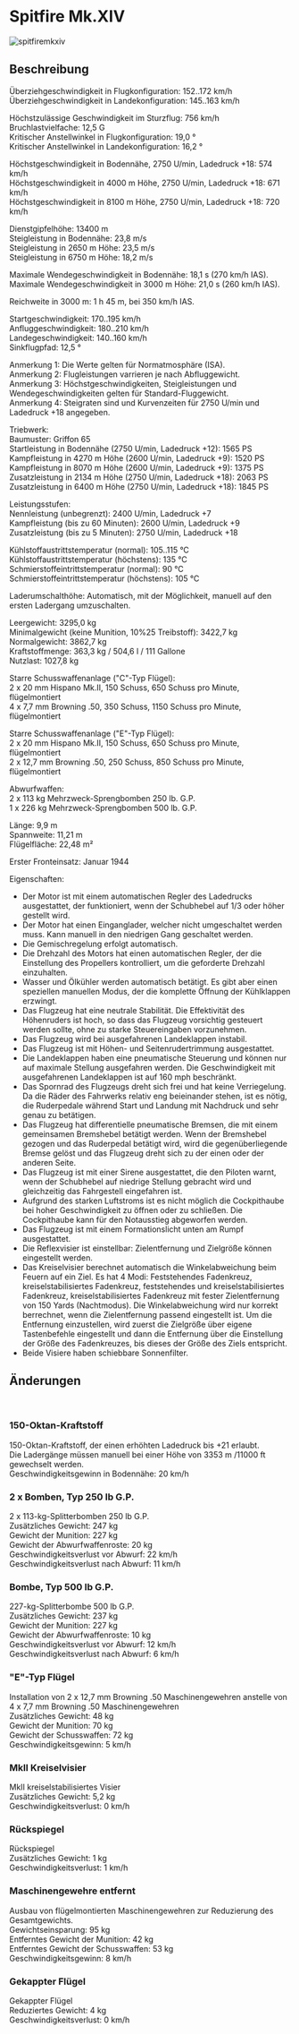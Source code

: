 # Spitfire Mk.XIV  
  
![spitfiremkxiv](../images/spitfiremkxiv.png)  
  
## Beschreibung  
  
Überziehgeschwindigkeit in Flugkonfiguration: 152..172 km/h  
Überziehgeschwindigkeit in Landekonfiguration: 145..163 km/h  
  
Höchstzulässige Geschwindigkeit im Sturzflug: 756 km/h  
Bruchlastvielfache: 12,5 G  
Kritischer Anstellwinkel in Flugkonfiguration: 19,0 °  
Kritischer Anstellwinkel in Landekonfiguration: 16,2 °  
  
Höchstgeschwindigkeit in Bodennähe, 2750 U/min, Ladedruck +18: 574 km/h  
Höchstgeschwindigkeit in 4000 m Höhe, 2750 U/min, Ladedruck +18: 671 km/h  
Höchstgeschwindigkeit in 8100 m Höhe, 2750 U/min, Ladedruck +18: 720 km/h  
  
Dienstgipfelhöhe: 13400 m  
Steigleistung in Bodennähe: 23,8 m/s  
Steigleistung in 2650 m Höhe: 23,5 m/s  
Steigleistung in 6750 m Höhe: 18,2 m/s  
  
Maximale Wendegeschwindigkeit in Bodennähe: 18,1 s (270 km/h IAS).  
Maximale Wendegeschwindigkeit in 3000 m Höhe: 21,0 s (260 km/h IAS).  
  
Reichweite in 3000 m: 1 h 45 m, bei 350 km/h IAS.  
  
Startgeschwindigkeit: 170..195 km/h  
Anfluggeschwindigkeit: 180..210 km/h  
Landegeschwindigkeit: 140..160 km/h  
Sinkflugpfad: 12,5 °  
  
Anmerkung 1: Die Werte gelten für Normatmosphäre (ISA).  
Anmerkung 2: Flugleistungen varrieren je nach Abfluggewicht.  
Anmerkung 3: Höchstgeschwindigkeiten, Steigleistungen und Wendegeschwindigkeiten gelten für Standard-Fluggewicht.  
Anmerkung 4: Steigraten sind und Kurvenzeiten für 2750 U/min und Ladedruck +18 angegeben.  
  
Triebwerk:  
Baumuster: Griffon 65  
Startleistung in Bodennähe (2750 U/min, Ladedruck +12): 1565 PS  
Kampfleistung in 4270 m Höhe (2600 U/min, Ladedruck +9): 1520 PS  
Kampfleistung in 8070 m Höhe (2600 U/min, Ladedruck +9): 1375 PS  
Zusatzleistung in 2134 m Höhe (2750 U/min, Ladedruck +18): 2063 PS  
Zusatzleistung in 6400 m Höhe (2750 U/min, Ladedruck +18): 1845 PS  
  
Leistungsstufen:  
Nennleistung (unbegrenzt): 2400 U/min, Ladedruck +7  
Kampfleistung (bis zu 60 Minuten): 2600 U/min, Ladedruck +9  
Zusatzleistung (bis zu 5 Minuten): 2750 U/min, Ladedruck +18  
  
Kühlstoffaustrittstemperatur (normal): 105..115 °C  
Kühlstoffaustrittstemperatur (höchstens): 135 °C  
Schmierstoffeintrittstemperatur (normal): 90 °C  
Schmierstoffeintrittstemperatur (höchstens): 105 °C  
  
Laderumschalthöhe: Automatisch, mit der Möglichkeit, manuell auf den ersten Ladergang umzuschalten.  
  
Leergewicht: 3295,0 kg  
Minimalgewicht (keine Munition, 10%25 Treibstoff): 3422,7 kg  
Normalgewicht: 3862,7 kg  
Kraftstoffmenge: 363,3 kg / 504,6 l / 111 Gallone  
Nutzlast: 1027,8 kg  
  
Starre Schusswaffenanlage ("C"-Typ Flügel):  
2 x 20 mm Hispano Mk.II, 150 Schuss, 650 Schuss pro Minute, flügelmontiert  
4 x 7,7 mm Browning .50, 350 Schuss, 1150 Schuss pro Minute, flügelmontiert  
  
Starre Schusswaffenanlage ("E"-Typ Flügel):  
2 x 20 mm Hispano Mk.II, 150 Schuss, 650 Schuss pro Minute, flügelmontiert  
2 x 12,7 mm Browning .50, 250 Schuss, 850 Schuss pro Minute, flügelmontiert  
  
Abwurfwaffen:  
2 x 113 kg Mehrzweck-Sprengbomben 250 lb. G.P.  
1 x 226 kg Mehrzweck-Sprengbomben 500 lb. G.P.  
  
Länge: 9,9 m  
Spannweite: 11,21 m  
Flügelfläche: 22,48 m²  
  
Erster Fronteinsatz: Januar 1944  
  
Eigenschaften:  
- Der Motor ist mit einem automatischen Regler des Ladedrucks ausgestattet, der funktioniert, wenn der Schubhebel auf 1/3 oder höher gestellt wird.  
- Der Motor hat einen Einganglader, welcher nicht umgeschaltet werden muss. Kann manuell in den niedrigen Gang geschaltet werden.  
- Die Gemischregelung erfolgt automatisch.  
- Die Drehzahl des Motors hat einen automatischen Regler, der die Einstellung des Propellers kontrolliert, um die geforderte Drehzahl einzuhalten.  
- Wasser und Ölkühler werden automatisch betätigt. Es gibt aber einen speziellen manuellen Modus, der die komplette Öffnung der Kühlklappen erzwingt.  
- Das Flugzeug hat eine neutrale Stabilität. Die Effektivität des Höhenruders ist hoch, so dass das Flugzeug vorsichtig gesteuert werden sollte, ohne zu starke Steuereingaben vorzunehmen.  
- Das Flugzeug wird bei ausgefahrenen Landeklappen instabil.  
- Das Flugzeug ist mit Höhen- und Seitenrudertrimmung ausgestattet.  
- Die Landeklappen haben eine pneumatische Steuerung und können nur auf maximale Stellung ausgefahren werden. Die Geschwindigkeit mit ausgefahrenen Landeklappen ist auf 160 mph beschränkt.  
- Das Spornrad des Flugzeugs dreht sich frei und hat keine Verriegelung. Da die Räder des Fahrwerks relativ eng beieinander stehen, ist es nötig, die Ruderpedale während Start und Landung mit Nachdruck und sehr genau zu betätigen.  
- Das Flugzeug hat differentielle pneumatische Bremsen, die mit einem gemeinsamen Bremshebel betätigt werden. Wenn der Bremshebel gezogen und das Ruderpedal betätigt wird, wird die gegenüberliegende Bremse gelöst und das Flugzeug dreht sich zu der einen oder der anderen Seite.  
- Das Flugzeug ist mit einer Sirene ausgestattet, die den Piloten warnt, wenn der Schubhebel auf niedrige Stellung gebracht wird und gleichzeitig das Fahrgestell eingefahren ist.  
- Aufgrund des starken Luftstroms ist es nicht möglich die Cockpithaube bei hoher Geschwindigkeit zu öffnen oder zu schließen. Die Cockpithaube kann für den Notausstieg abgeworfen werden.  
- Das Flugzeug ist mit einem Formationslicht unten am Rumpf ausgestattet.  
- Die Reflexvisier ist einstellbar: Zielentfernung und Zielgröße können eingestellt werden.  
- Das Kreiselvisier berechnet automatisch die Winkelabweichung beim Feuern auf ein Ziel. Es hat 4 Modi: Feststehendes Fadenkreuz, kreiselstabilisiertes Fadenkreuz, feststehendes und kreiselstabilisiertes Fadenkreuz, kreiselstabilisiertes Fadenkreuz mit fester Zielentfernung von 150 Yards (Nachtmodus). Die Winkelabweichung wird nur korrekt berrechnet, wenn die Zielentfernung passend eingestellt ist. Um die Entfernung einzustellen, wird zuerst die Zielgröße über eigene Tastenbefehle eingestellt und dann die Entfernung über die Einstellung der Größe des Fadenkreuzes, bis dieses der Größe des Ziels entspricht.  
- Beide Visiere haben schiebbare Sonnenfilter.  
  
## Änderungen  
  ﻿
  
### 150-Oktan-Kraftstoff  
  
150-Oktan-Kraftstoff, der einen erhöhten Ladedruck bis +21 erlaubt.  
Die Ladergänge müssen manuell bei einer Höhe von 3353 m /11000 ft gewechselt werden.  
Geschwindigkeitsgewinn in Bodennähe: 20 km/h  ﻿
  
  
### 2 x Bomben, Typ 250 lb G.P.  
  
2 x 113-kg-Splitterbomben 250 lb G.P.  
Zusätzliches Gewicht: 247 kg  
Gewicht der Munition: 227 kg  
Gewicht der Abwurfwaffenroste: 20 kg  
Geschwindigkeitsverlust vor Abwurf: 22 km/h  
Geschwindigkeitsverlust nach Abwurf: 11 km/h  ﻿
  
### Bombe, Typ 500 lb G.P.  
  
227-kg-Splitterbombe 500 lb G.P.  
Zusätzliches Gewicht: 237 kg  
Gewicht der Munition: 227 kg  
Gewicht der Abwurfwaffenroste: 10 kg  
Geschwindigkeitsverlust vor Abwurf: 12 km/h  
Geschwindigkeitsverlust nach Abwurf: 6 km/h  ﻿
  
### "E"-Typ Flügel  
  
Installation von 2 x 12,7 mm Browning .50 Maschinengewehren anstelle von 4 x 7,7 mm Browning .50 Maschinengewehren  
Zusätzliches Gewicht: 48 kg  
Gewicht der Munition: 70 kg  
Gewicht der Schusswaffen: 72 kg  
Geschwindigkeitsgewinn: 5 km/h  ﻿
  
### MkII Kreiselvisier  
  
MkII kreiselstabilisiertes Visier  
Zusätzliches Gewicht: 5,2 kg  
Geschwindigkeitsverlust: 0 km/h  ﻿
  
### Rückspiegel  
  
Rückspiegel  
Zusätzliches Gewicht: 1 kg  
Geschwindigkeitsverlust: 1 km/h  ﻿
  
### Maschinengewehre entfernt  
  
Ausbau von flügelmontierten Maschinengewehren zur Reduzierung des Gesamtgewichts.  
Gewichtseinsparung: 95 kg  
Entferntes Gewicht der Munition: 42 kg  
Entferntes Gewicht der Schusswaffen: 53 kg  
Geschwindigkeitsgewinn: 8 km/h  ﻿
  
### Gekappter Flügel  
  
Gekappter Flügel  
Reduziertes Gewicht: 4 kg  
Geschwindigkeitsverlust: 0 km/h  